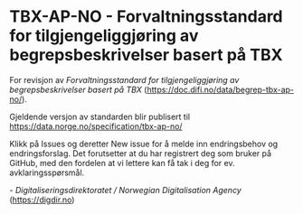 # TBX-AP-NO - Forvaltningsstandard for tilgjengeliggjøring av begrepsbeskrivelser basert på TBX

For revisjon av _Forvaltningsstandard for tilgjengeliggjøring av begrepsbeskrivelser basert på TBX_ (https://doc.difi.no/data/begrep-tbx-ap-no/).

Gjeldende versjon av standarden blir publisert til https://data.norge.no/specification/tbx-ap-no/


Klikk på Issues og deretter New issue for å melde inn endringsbehov og endringsforslag. Det forutsetter at du har registrert deg som bruker på GitHub, med den fordelen at vi lettere kan få tak i deg for ev. avklaringsspørsmål.

\- _Digitaliseringsdirektoratet / Norwegian Digitalisation Agency_ (https://digdir.no)
